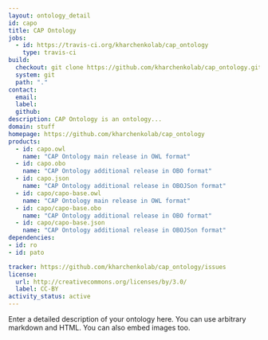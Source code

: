```yaml
---
layout: ontology_detail
id: capo
title: CAP Ontology
jobs:
  - id: https://travis-ci.org/kharchenkolab/cap_ontology
    type: travis-ci
build:
  checkout: git clone https://github.com/kharchenkolab/cap_ontology.git
  system: git
  path: "."
contact:
  email: 
  label: 
  github: 
description: CAP Ontology is an ontology...
domain: stuff
homepage: https://github.com/kharchenkolab/cap_ontology
products:
  - id: capo.owl
    name: "CAP Ontology main release in OWL format"
  - id: capo.obo
    name: "CAP Ontology additional release in OBO format"
  - id: capo.json
    name: "CAP Ontology additional release in OBOJSon format"
  - id: capo/capo-base.owl
    name: "CAP Ontology main release in OWL format"
  - id: capo/capo-base.obo
    name: "CAP Ontology additional release in OBO format"
  - id: capo/capo-base.json
    name: "CAP Ontology additional release in OBOJSon format"
dependencies:
- id: ro
- id: pato

tracker: https://github.com/kharchenkolab/cap_ontology/issues
license:
  url: http://creativecommons.org/licenses/by/3.0/
  label: CC-BY
activity_status: active
---
```


Enter a detailed description of your ontology here. You can use arbitrary markdown and HTML.
You can also embed images too.


